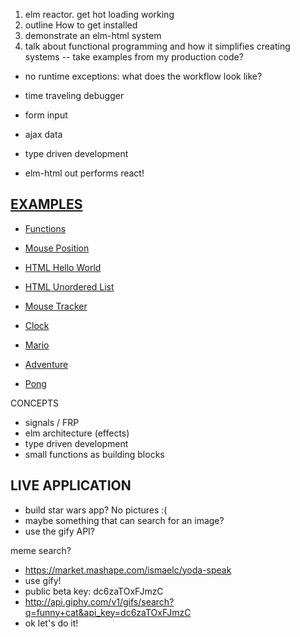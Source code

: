1. elm reactor. get hot loading working
2. outline
How to get installed
3. demonstrate an elm-html system
4. talk about functional programming and how it simplifies creating systems
    -- take examples from my production code?

- no runtime exceptions: what does the workflow look like?

- time traveling debugger
- form input
- ajax data
- type driven development
- elm-html out performs react!



[EXAMPLES](http://elm-lang.org/examples)
-----------------------------------------

- [Functions](http://elm-lang.org/examples/functions)
- [Mouse Position](http://elm-lang.org/examples/mouse-position)
- [HTML Hello World](http://elm-lang.org/examples/hello-html)
- [HTML Unordered List](http://elm-lang.org/examples/unordered-list)
- [Mouse Tracker](http://elm-lang.org/examples/mouse-tracker)
- [Clock](http://elm-lang.org/examples/clock)

- [Mario](http://elm-lang.org/examples/mario)
- [Adventure](http://elm-lang.org/examples/adventure])
- [Pong](http://elm-lang.org/examples/pong)


CONCEPTS
- signals / FRP
- elm architecture (effects)
- type driven development
- small functions as building blocks


LIVE APPLICATION
----------------
- build star wars app? No pictures :(
- maybe something that can search for an image?
- use the gify API?

meme search?

- https://market.mashape.com/ismaelc/yoda-speak
- use gify!
- public beta key: dc6zaTOxFJmzC
- http://api.giphy.com/v1/gifs/search?q=funny+cat&api_key=dc6zaTOxFJmzC
- ok let's do it!
